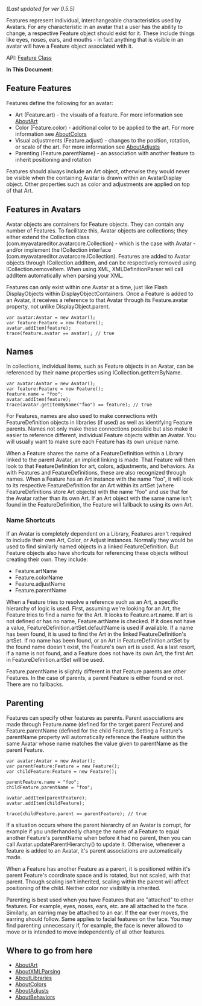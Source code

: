 _(Last updated for ver 0.5.5)_

Features represent individual, interchangeable characteristics used by Avatars.  For any characteristic in an avatar that a user has the ability to change, a respective Feature object should exist for it.  These include things like eyes, noses, ears, and mouths - in fact anything that is visible in an avatar will have a Feature object associated with it.


API: [Feature Class](http://www.myavatareditor.com/avatarcore/docs/index.html?com/myavatareditor/avatarcore/Feature.html&com/myavatareditor/avatarcore/class-list.html)

**In This Document:**



## Feature Features ##

Features define the following for an avatar:

  * Art (Feature.art) - the visuals of a feature. For more information see [AboutArt](AboutArt.md)
  * Color (Feature.color) - additional color to be applied to the art. For more information see [AboutColors](AboutColors.md)
  * Visual adjustments (Feature.adjust) - changes to the position, rotation, or scale of the art. For more information see [AboutAdjusts](AboutAdjusts.md)
  * Parenting (Feature.parentName) - an association with another feature to inherit positioning and rotation

Features should always include an Art object, otherwise they would never be visible when the containing Avatar is drawn within an AvatarDisplay object.  Other properties such as color and adjustments are applied on top of that Art.


## Features in Avatars ##

Avatar objects are containers for Feature objects.  They can contain any number of Features.  To facilitate this, Avatar objects are collections; they either extend the Collection class (com.myavatareditor.avatarcore.Collection) - which is the case with Avatar - and/or implement the ICollection interface (com.myavatareditor.avatarcore.ICollection).  Features are added to Avatar objects through ICollection.addItem, and can be respectively removed using ICollection.removeItem. When using XML, XMLDefinitionParser will call addItem automatically when parsing your XML.

Features can only exist within one Avatar at a time, just like Flash DisplayObjects within DisplayObjectContainers.  Once a Feature is added to an Avatar, it receives a reference to that Avatar through its Feature.avatar property, not unlike DisplayObject.parent.

```
var avatar:Avatar = new Avatar();
var feature:Feature = new Feature();
avatar.addItem(feature);
trace(feature.avatar == avatar); // true
```


## Names ##

In collections, individual items, such as Feature objects in an Avatar, can be referenced by their name properties using ICollection.getItemByName.

```
var avatar:Avatar = new Avatar();
var feature:Feature = new Feature();
feature.name = "foo";
avatar.addItem(feature);
trace(avatar.getItemByName("foo") == feature); // true
```

For Features, names are also used to make connections with FeatureDefinition objects in libraries (if used) as well as identifying Feature parents.  Names not only make these connections possible but also make it easier to reference different, individual Feature objects within an Avatar.  You will usually want to make sure each Feature has its own unique name.

When a Feature shares the name of a FeatureDefinition within a Library linked to the parent Avatar, an implicit linking is made.  That Feature will then look to that FeatureDefinition for art, colors, adjustments, and behaviors.  As with Features and FeatureDefinitions, these are also recognized through names.  When a Feature has an Art instance with the name "foo", it will look to its respective FeatureDefinition for an Art within its artSet (where FeatureDefinitions store Art objects) with the name "foo" and use that for the Avatar rather than its own Art.  If an Art object with the same name isn't found in the FeatureDefinition, the Feature will fallback to using its own Art.

### Name Shortcuts ###

If an Avatar is completely dependent on a Library, Features aren't required to include their own Art, Color, or Adjust instances.  Normally they would be used to find similarly named objects in a linked FeatureDefinition.  But Feature objects also have shortcuts for referencing these objects without creating their own.  They include:

  * Feature.artName
  * Feature.colorName
  * Feature.adjustName
  * Feature.parentName

When a Feature tries to resolve a reference such as an Art, a specific hierarchy of logic is used.  First, assuming we're looking for an Art, the Feature tries to find a name for the Art. It looks to Feature.art.name.  If art is not defined or has no name, Feature.artName is checked.  If it does not have a value, FeatureDefinition.artSet.defaultName is used if available.  If a name has been found, it is used to find the Art in the linked FeatureDefinition's artSet.  If no name has been found, or an Art in FeatureDefinition.artSet by the found name doesn't exist, the Feature's own art is used.  As a last resort, if a name is not found, and a Feature does not have its own Art, the first Art in FeatureDefinition.artSet will be used.

Feature.parentName is slightly different in that Feature parents are other Features.  In the case of parents, a parent Feature is either found or not. There are no fallbacks.


## Parenting ##

Features can specify other features as parents.  Parent associations are made through Feature.name (defined for the target parent Feature) and Feature.parentName (defined for the child Feature).  Setting a Feature's parentName property will automatically reference the Feature within the same Avatar whose name matches the value given to parentName as the parent Feature.

```
var avatar:Avatar = new Avatar();
var parentFeature:Feature = new Feature();
var childFeature:Feature = new Feature();

parentFeature.name = "foo";
childFeature.parentName = "foo";

avatar.addItem(parentFeature);
avatar.addItem(childFeature);

trace(childFeature.parent == parentFeature); // true
```

If a situation occurs where the parent hierarchy of an Avatar is corrupt, for example if you underhandedly change the name of a Feature to equal another Feature's parentName when before it had no parent, then you can call Avatar.updateParentHierarchy() to update it. Otherwise, whenever a feature is added to an Avatar, it's parent associations are automatically made.

When a Feature has another Feature as a parent, it is positioned within it's parent Feature's coordinate space and is rotated, but not scaled, with that parent.  Though scaling isn't inherited, scaling within the parent will affect positioning of the child.  Neither color nor visibility is inherited.

Parenting is best used when you have Features that are "attached" to other features. For example, eyes, noses, ears, etc. are all attached to the face.  Similarly, an earring may be attached to an ear.  If the ear ever moves, the earring should follow. Same applies to facial features on the face.  You may find parenting unnecessary if, for example, the face is never allowed to move or is intended to move independently of all other features.


## Where to go from here ##
  * [AboutArt](AboutArt.md)
  * [AboutXMLParsing](AboutXMLParsing.md)
  * [AboutLibraries](AboutLibraries.md)
  * [AboutColors](AboutColors.md)
  * [AboutAdjusts](AboutAdjusts.md)
  * [AboutBehaviors](AboutBehaviors.md)